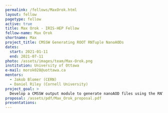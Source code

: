 ```yaml
---
permalink: /fellows/MaxOrok.html
layout: fellow
pagetype: fellow
active: true
title: Max Orok - IRIS-HEP Fellow
fellow-name: Max Orok
shortname: Max
project_title: CMSSW Generating ROOT RNTuple NanoAODs
dates:
  start: 2021-01-11
  end: 2021-07-11
photo: /assets/images/team/Max-Orok.png
institution: University of Ottawa
e-mail: morok028@uottawa.ca
mentors:
  - Jakob Blomer (CERN)
  - Daniel Riley (Cornell University)
project_goal: >
  Develop a CMSSW output module to generate nanoAOD files using the RNTuple format. This will help validate the RNTuple class design in the context of a large experiment framework and allow for comparisons between the TTree and RNTuple formats for compact analysis object data (AOD) files.
proposal: /assets/pdf/Max_Orok_proposal.pdf
presentations:
---
```


